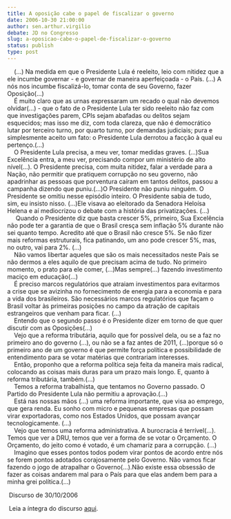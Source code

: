 ```yaml
---
title: A oposição cabe o papel de fiscalizar o governo
date: 2006-10-30 21:00:00
author: sen.arthur.virgilio
debate: JD no Congresso
slug: a-oposicao-cabe-o-papel-de-fiscalizar-o-governo
status: publish 
type: post
---
```


    (...) Na medida em que o Presidente Lula é reeleito, leio com nitidez que a ele incumbe governar - e governar de maneira aperfeiçoada - o País. (...) A nós nos incumbe fiscalizá-lo, tomar conta de seu Governo, fazer Oposição(...)   
    É muito claro que as urnas expressaram um recado o qual não devemos olvidar(...) - que o fato de o Presidente Lula ter sido reeleito não faz com que investigações parem, CPIs sejam abafadas ou delitos sejam esquecidos; mas isso me diz, com toda clareza, que não é democrático lutar por terceiro turno, por quarto turno, por demandas judiciais; pura e simplesmente aceito um fato: o Presidente Lula derrotou a facção à qual eu pertenço.(...)   
    O Presidente Lula precisa, a meu ver, tomar medidas graves. (...)Sua Excelência entra, a meu ver, precisando compor um ministério de alto nível(...). O Presidente precisa, com muita nitidez, falar a verdade para a Nação, não permitir que pratiquem corrupção no seu governo, não apadrinhar as pessoas que porventura caíram em tantos delitos, passou a campanha dizendo que puniu.(...)O Presidente não puniu ninguém. O Presidente se omitiu nesse episódio inteiro. O Presidente sabia de tudo, sim, eu insisto nisso. (...)Ele visava ao eleitorado da Senadora Heloísa Helena e aí mediocrizou o debate com a história das privatizações. (...)  
     Quando o Presidente diz que basta crescer 5%, primeiro, Sua Excelência não pode ter a garantia de que o Brasil cresça sem inflação 5% durante não sei quanto tempo. Acredito até que o Brasil não cresce 5%. Se não fizer mais reformas estruturais, fica patinando, um ano pode crescer 5%, mas, no outro, vai para 2%. (...)   
    Não vamos libertar aqueles que são os mais necessitados neste País se não dermos a eles aquilo de que precisam acima de tudo. No primeiro momento, o prato para ele comer, (...)Mas sempre(...) fazendo investimento maciço em educação(...)   
    É preciso marcos regulatórios que atraiam investimentos para evitarmos a crise que se avizinha no fornecimento de energia para a economia e para a vida dos brasileiros. São necessários marcos regulatórios que façam o Brasil voltar às primeiras posições no campo da atração de capitais estrangeiros que venham para ficar. (...)   
    Entendo que o segundo passo é o Presidente dizer em torno de que quer discutir com as Oposições(...)   
    Vejo que a reforma tributária, aquilo que for possível dela, ou se a faz no primeiro ano do governo (...), ou não se a faz antes de 2011, (...)porque só o primeiro ano de um governo é que permite força política e possibilidade de entendimento para se votar matérias que contrariam interesses.   
    Então, proponho que a reforma política seja feita da maneira mais radical, colocando as coisas mais duras para um prazo mais longo. E, quanto à reforma tributária, também.(...)   
    Temos a reforma trabalhista, que tentamos no Governo passado. O Partido do Presidente Lula não permitiu a aprovação.(...)   
    Está nas nossas mãos (...) uma reforma importante, que visa ao emprego, que gera renda. Eu sonho com micro e pequenas empresas que possam virar exportadoras, como nos Estados Unidos, que possam avançar tecnologicamente. (...)   
    Vejo que temos uma reforma administrativa. A burocracia é terrível(...). Temos que ver a DRU, temos que ver a forma de se votar o Orçamento. O Orçamento, do jeito como é votado, é um chamariz para a corrupção. (...)   
    Imagino que esses pontos todos podem virar pontos de acordo entre nós se forem pontos adotados corajosamente pelo Governo. Não vamos ficar fazendo o jogo de atrapalhar o Governo(...).Não existe essa obsessão de fazer as coisas andarem mal para o País para que elas andem bem para a minha grei política.(...)  
  
 Discurso de 30/10/2006  
  
 Leia a íntegra do discurso [aqui](http://www.senado.gov.br/sf/atividade/plenario/sessao/disc/listaDisc.asp?s=185.4.52.O).   

